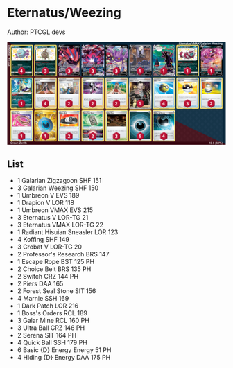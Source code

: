 # Eternatus/Weezing

Author: PTCGL devs

![decklist](../../!Images/Standard/3SWSH-CRZ/Eternatus-Weezing.PNG)

## List
* 1 Galarian Zigzagoon SHF 151
* 3 Galarian Weezing SHF 150
* 1 Umbreon V EVS 189
* 1 Drapion V LOR 118
* 1 Umbreon VMAX EVS 215
* 3 Eternatus V LOR-TG 21
* 3 Eternatus VMAX LOR-TG 22
* 1 Radiant Hisuian Sneasler LOR 123
* 4 Koffing SHF 149
* 3 Crobat V LOR-TG 20
* 2 Professor's Research BRS 147
* 1 Escape Rope BST 125 PH
* 2 Choice Belt BRS 135 PH
* 2 Switch CRZ 144 PH
* 2 Piers DAA 165
* 2 Forest Seal Stone SIT 156
* 4 Marnie SSH 169
* 1 Dark Patch LOR 216
* 1 Boss's Orders RCL 189
* 3 Galar Mine RCL 160 PH
* 3 Ultra Ball CRZ 146 PH
* 2 Serena SIT 164 PH
* 4 Quick Ball SSH 179 PH
* 6 Basic {D} Energy Energy 51 PH
* 4 Hiding {D} Energy DAA 175 PH
